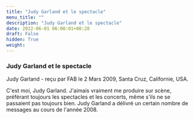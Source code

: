 ```yaml
---
title: "Judy Garland et le spectacle"
menu_title: ""
description: "Judy Garland et le spectacle"
date: 2022-06-01 06:00:01+00:28
draft: False
hidden: True
weight:
---
```

### Judy Garland et le spectacle

Judy Garland - reçu par FAB le 2 Mars 2009, Santa Cruz, Californie, USA.

C'est moi, Judy Garland.
J'aimais vraiment me produire sur scène, préférant toujours les spectacles et les concerts, même s'ils ne se passaient pas toujours bien.
Judy Garland a délivré un certain nombre de messages au cours de l'année 2008.